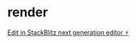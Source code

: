 # render

[Edit in StackBlitz next generation editor ⚡️](https://stackblitz.com/~/github.com/JayFleur/render)